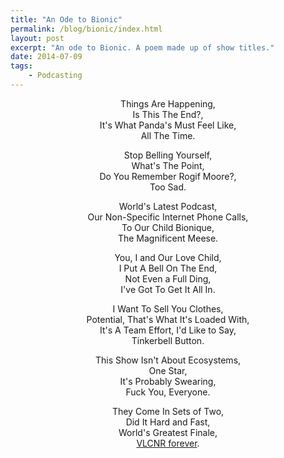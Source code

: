 ```yaml
---
title: "An Ode to Bionic"
permalink: /blog/bionic/index.html
layout: post
excerpt: "An ode to Bionic. A poem made up of show titles."
date: 2014-07-09
tags:
    - Podcasting
---
```


<div style="text-align:center">
<p>Things Are Happening,<br>
Is This The End?,<br>
It's What Panda's Must Feel Like,<br>
All The Time.</p>

<p>Stop Belling Yourself,<br>
What's The Point,<br>
Do You Remember Rogif Moore?,<br>
Too Sad.</p>

<p>World's Latest Podcast,<br>
Our Non-Specific Internet Phone Calls​,<br>
To Our Child Bionique,<br>
The Magnificent Meese​.</p>

<p>You, I and Our Love Child,<br>
I Put A Bell On The End,<br>
Not Even a Full Ding,<br>
I've Got To Get It All In.</p>

<p>I Want To Sell You Clothes,<br>
Potential, That's What It's Loaded With​,<br>
It's A Team Effort, I'd Like to Say,<br>
Tinkerbell Button.</p>

<p>This Show Isn't About Ecosystems,<br>
One Star,<br>
It's Probably Swearing​,<br>
Fuck You, Everyone.</p>

<p>They Come In Sets of Two,<br>
Did It Hard and Fast,<br>
World's Greatest Finale,<br>
<a href="http://vlcnr.rknight.me">VLCNR forever</a>.</p>
</div>